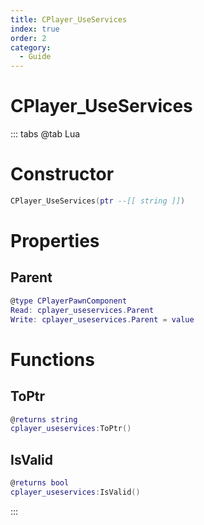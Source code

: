 ```yaml
---
title: CPlayer_UseServices
index: true
order: 2
category:
  - Guide
---
```


# CPlayer_UseServices

::: tabs
@tab Lua
# Constructor
```lua
CPlayer_UseServices(ptr --[[ string ]])
```
# Properties
## Parent 
```lua
@type CPlayerPawnComponent
Read: cplayer_useservices.Parent
Write: cplayer_useservices.Parent = value
```
# Functions
## ToPtr
```lua
@returns string
cplayer_useservices:ToPtr()
```
## IsValid
```lua
@returns bool
cplayer_useservices:IsValid()
```

:::